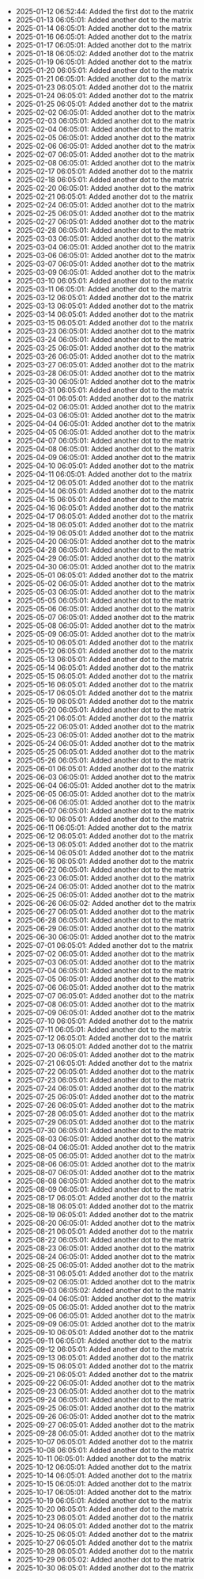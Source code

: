- 2025-01-12 06:52:44: Added the first dot to the matrix
- 2025-01-13 06:05:01: Added another dot to the matrix
- 2025-01-14 06:05:01: Added another dot to the matrix
- 2025-01-16 06:05:01: Added another dot to the matrix
- 2025-01-17 06:05:01: Added another dot to the matrix
- 2025-01-18 06:05:02: Added another dot to the matrix
- 2025-01-19 06:05:01: Added another dot to the matrix
- 2025-01-20 06:05:01: Added another dot to the matrix
- 2025-01-21 06:05:01: Added another dot to the matrix
- 2025-01-23 06:05:01: Added another dot to the matrix
- 2025-01-24 06:05:01: Added another dot to the matrix
- 2025-01-25 06:05:01: Added another dot to the matrix
- 2025-02-02 06:05:01: Added another dot to the matrix
- 2025-02-03 06:05:01: Added another dot to the matrix
- 2025-02-04 06:05:01: Added another dot to the matrix
- 2025-02-05 06:05:01: Added another dot to the matrix
- 2025-02-06 06:05:01: Added another dot to the matrix
- 2025-02-07 06:05:01: Added another dot to the matrix
- 2025-02-08 06:05:01: Added another dot to the matrix
- 2025-02-17 06:05:01: Added another dot to the matrix
- 2025-02-18 06:05:01: Added another dot to the matrix
- 2025-02-20 06:05:01: Added another dot to the matrix
- 2025-02-21 06:05:01: Added another dot to the matrix
- 2025-02-24 06:05:01: Added another dot to the matrix
- 2025-02-25 06:05:01: Added another dot to the matrix
- 2025-02-27 06:05:01: Added another dot to the matrix
- 2025-02-28 06:05:01: Added another dot to the matrix
- 2025-03-03 06:05:01: Added another dot to the matrix
- 2025-03-04 06:05:01: Added another dot to the matrix
- 2025-03-06 06:05:01: Added another dot to the matrix
- 2025-03-07 06:05:01: Added another dot to the matrix
- 2025-03-09 06:05:01: Added another dot to the matrix
- 2025-03-10 06:05:01: Added another dot to the matrix
- 2025-03-11 06:05:01: Added another dot to the matrix
- 2025-03-12 06:05:01: Added another dot to the matrix
- 2025-03-13 06:05:01: Added another dot to the matrix
- 2025-03-14 06:05:01: Added another dot to the matrix
- 2025-03-15 06:05:01: Added another dot to the matrix
- 2025-03-23 06:05:01: Added another dot to the matrix
- 2025-03-24 06:05:01: Added another dot to the matrix
- 2025-03-25 06:05:01: Added another dot to the matrix
- 2025-03-26 06:05:01: Added another dot to the matrix
- 2025-03-27 06:05:01: Added another dot to the matrix
- 2025-03-28 06:05:01: Added another dot to the matrix
- 2025-03-30 06:05:01: Added another dot to the matrix
- 2025-03-31 06:05:01: Added another dot to the matrix
- 2025-04-01 06:05:01: Added another dot to the matrix
- 2025-04-02 06:05:01: Added another dot to the matrix
- 2025-04-03 06:05:01: Added another dot to the matrix
- 2025-04-04 06:05:01: Added another dot to the matrix
- 2025-04-05 06:05:01: Added another dot to the matrix
- 2025-04-07 06:05:01: Added another dot to the matrix
- 2025-04-08 06:05:01: Added another dot to the matrix
- 2025-04-09 06:05:01: Added another dot to the matrix
- 2025-04-10 06:05:01: Added another dot to the matrix
- 2025-04-11 06:05:01: Added another dot to the matrix
- 2025-04-12 06:05:01: Added another dot to the matrix
- 2025-04-14 06:05:01: Added another dot to the matrix
- 2025-04-15 06:05:01: Added another dot to the matrix
- 2025-04-16 06:05:01: Added another dot to the matrix
- 2025-04-17 06:05:01: Added another dot to the matrix
- 2025-04-18 06:05:01: Added another dot to the matrix
- 2025-04-19 06:05:01: Added another dot to the matrix
- 2025-04-20 06:05:01: Added another dot to the matrix
- 2025-04-28 06:05:01: Added another dot to the matrix
- 2025-04-29 06:05:01: Added another dot to the matrix
- 2025-04-30 06:05:01: Added another dot to the matrix
- 2025-05-01 06:05:01: Added another dot to the matrix
- 2025-05-02 06:05:01: Added another dot to the matrix
- 2025-05-03 06:05:01: Added another dot to the matrix
- 2025-05-05 06:05:01: Added another dot to the matrix
- 2025-05-06 06:05:01: Added another dot to the matrix
- 2025-05-07 06:05:01: Added another dot to the matrix
- 2025-05-08 06:05:01: Added another dot to the matrix
- 2025-05-09 06:05:01: Added another dot to the matrix
- 2025-05-10 06:05:01: Added another dot to the matrix
- 2025-05-12 06:05:01: Added another dot to the matrix
- 2025-05-13 06:05:01: Added another dot to the matrix
- 2025-05-14 06:05:01: Added another dot to the matrix
- 2025-05-15 06:05:01: Added another dot to the matrix
- 2025-05-16 06:05:01: Added another dot to the matrix
- 2025-05-17 06:05:01: Added another dot to the matrix
- 2025-05-19 06:05:01: Added another dot to the matrix
- 2025-05-20 06:05:01: Added another dot to the matrix
- 2025-05-21 06:05:01: Added another dot to the matrix
- 2025-05-22 06:05:01: Added another dot to the matrix
- 2025-05-23 06:05:01: Added another dot to the matrix
- 2025-05-24 06:05:01: Added another dot to the matrix
- 2025-05-25 06:05:01: Added another dot to the matrix
- 2025-05-26 06:05:01: Added another dot to the matrix
- 2025-06-01 06:05:01: Added another dot to the matrix
- 2025-06-03 06:05:01: Added another dot to the matrix
- 2025-06-04 06:05:01: Added another dot to the matrix
- 2025-06-05 06:05:01: Added another dot to the matrix
- 2025-06-06 06:05:01: Added another dot to the matrix
- 2025-06-07 06:05:01: Added another dot to the matrix
- 2025-06-10 06:05:01: Added another dot to the matrix
- 2025-06-11 06:05:01: Added another dot to the matrix
- 2025-06-12 06:05:01: Added another dot to the matrix
- 2025-06-13 06:05:01: Added another dot to the matrix
- 2025-06-14 06:05:01: Added another dot to the matrix
- 2025-06-16 06:05:01: Added another dot to the matrix
- 2025-06-22 06:05:01: Added another dot to the matrix
- 2025-06-23 06:05:01: Added another dot to the matrix
- 2025-06-24 06:05:01: Added another dot to the matrix
- 2025-06-25 06:05:01: Added another dot to the matrix
- 2025-06-26 06:05:02: Added another dot to the matrix
- 2025-06-27 06:05:01: Added another dot to the matrix
- 2025-06-28 06:05:01: Added another dot to the matrix
- 2025-06-29 06:05:01: Added another dot to the matrix
- 2025-06-30 06:05:01: Added another dot to the matrix
- 2025-07-01 06:05:01: Added another dot to the matrix
- 2025-07-02 06:05:01: Added another dot to the matrix
- 2025-07-03 06:05:01: Added another dot to the matrix
- 2025-07-04 06:05:01: Added another dot to the matrix
- 2025-07-05 06:05:01: Added another dot to the matrix
- 2025-07-06 06:05:01: Added another dot to the matrix
- 2025-07-07 06:05:01: Added another dot to the matrix
- 2025-07-08 06:05:01: Added another dot to the matrix
- 2025-07-09 06:05:01: Added another dot to the matrix
- 2025-07-10 06:05:01: Added another dot to the matrix
- 2025-07-11 06:05:01: Added another dot to the matrix
- 2025-07-12 06:05:01: Added another dot to the matrix
- 2025-07-13 06:05:01: Added another dot to the matrix
- 2025-07-20 06:05:01: Added another dot to the matrix
- 2025-07-21 06:05:01: Added another dot to the matrix
- 2025-07-22 06:05:01: Added another dot to the matrix
- 2025-07-23 06:05:01: Added another dot to the matrix
- 2025-07-24 06:05:01: Added another dot to the matrix
- 2025-07-25 06:05:01: Added another dot to the matrix
- 2025-07-26 06:05:01: Added another dot to the matrix
- 2025-07-28 06:05:01: Added another dot to the matrix
- 2025-07-29 06:05:01: Added another dot to the matrix
- 2025-07-30 06:05:01: Added another dot to the matrix
- 2025-08-03 06:05:01: Added another dot to the matrix
- 2025-08-04 06:05:01: Added another dot to the matrix
- 2025-08-05 06:05:01: Added another dot to the matrix
- 2025-08-06 06:05:01: Added another dot to the matrix
- 2025-08-07 06:05:01: Added another dot to the matrix
- 2025-08-08 06:05:01: Added another dot to the matrix
- 2025-08-09 06:05:01: Added another dot to the matrix
- 2025-08-17 06:05:01: Added another dot to the matrix
- 2025-08-18 06:05:01: Added another dot to the matrix
- 2025-08-19 06:05:01: Added another dot to the matrix
- 2025-08-20 06:05:01: Added another dot to the matrix
- 2025-08-21 06:05:01: Added another dot to the matrix
- 2025-08-22 06:05:01: Added another dot to the matrix
- 2025-08-23 06:05:01: Added another dot to the matrix
- 2025-08-24 06:05:01: Added another dot to the matrix
- 2025-08-25 06:05:01: Added another dot to the matrix
- 2025-08-31 06:05:01: Added another dot to the matrix
- 2025-09-02 06:05:01: Added another dot to the matrix
- 2025-09-03 06:05:02: Added another dot to the matrix
- 2025-09-04 06:05:01: Added another dot to the matrix
- 2025-09-05 06:05:01: Added another dot to the matrix
- 2025-09-06 06:05:01: Added another dot to the matrix
- 2025-09-09 06:05:01: Added another dot to the matrix
- 2025-09-10 06:05:01: Added another dot to the matrix
- 2025-09-11 06:05:01: Added another dot to the matrix
- 2025-09-12 06:05:01: Added another dot to the matrix
- 2025-09-13 06:05:01: Added another dot to the matrix
- 2025-09-15 06:05:01: Added another dot to the matrix
- 2025-09-21 06:05:01: Added another dot to the matrix
- 2025-09-22 06:05:01: Added another dot to the matrix
- 2025-09-23 06:05:01: Added another dot to the matrix
- 2025-09-24 06:05:01: Added another dot to the matrix
- 2025-09-25 06:05:01: Added another dot to the matrix
- 2025-09-26 06:05:01: Added another dot to the matrix
- 2025-09-27 06:05:01: Added another dot to the matrix
- 2025-09-28 06:05:01: Added another dot to the matrix
- 2025-10-07 06:05:01: Added another dot to the matrix
- 2025-10-08 06:05:01: Added another dot to the matrix
- 2025-10-11 06:05:01: Added another dot to the matrix
- 2025-10-12 06:05:01: Added another dot to the matrix
- 2025-10-14 06:05:01: Added another dot to the matrix
- 2025-10-15 06:05:01: Added another dot to the matrix
- 2025-10-17 06:05:01: Added another dot to the matrix
- 2025-10-19 06:05:01: Added another dot to the matrix
- 2025-10-20 06:05:01: Added another dot to the matrix
- 2025-10-23 06:05:01: Added another dot to the matrix
- 2025-10-24 06:05:01: Added another dot to the matrix
- 2025-10-25 06:05:01: Added another dot to the matrix
- 2025-10-27 06:05:01: Added another dot to the matrix
- 2025-10-28 06:05:01: Added another dot to the matrix
- 2025-10-29 06:05:02: Added another dot to the matrix
- 2025-10-30 06:05:01: Added another dot to the matrix
